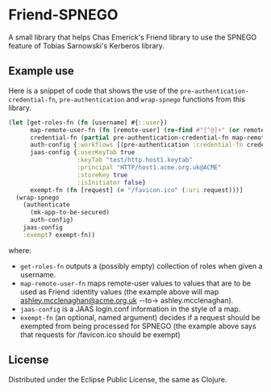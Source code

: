 # Friend-SPNEGO

A small library that helps Chas Emerick's Friend library to use the SPNEGO feature 
of Tobias Sarnowski's Kerberos library.

## Example use
    
Here is a snippet of code that shows the use of the `pre-authentication-credential-fn`,
`pre-authentication` and `wrap-spnego` functions from this library.

```clojure
(let [get-roles-fn (fn [username] #{::user})
      map-remote-user-fn (fn [remote-user] (re-find #"[^@]+" (or remote-user "")))
      credential-fn (partial pre-authentication-credential-fn map-remote-user-fn get-roles-fn)
      auth-config {:workflows [(pre-authentication :credential-fn credential-fn)]}
      jaas-config {:userKeyTab true
                   :keyTab "test/http.host1.keytab"
                   :principal "HTTP/host1.acme.org.uk@ACME"
                   :storeKey true
                   :isInitiator false}
      exempt-fn (fn [request] (= "/favicon.ico" (:uri request)))]
  (wrap-spnego  
    (authenticate        
      (mk-app-to-be-secured) 
      auth-config)
    jaas-config
    :exempt? exempt-fn))
```
where:
* `get-roles-fn` outputs a (possibly empty) collection of roles when given a username.
* `map-remote-user-fn` maps remote-user values to values that are to be used as Friend :identity values 
    (the example above will map ashley.mcclenaghan@acme.org.uk --to-> ashley.mcclenaghan).
* `jaas-config` is a JAAS login.conf information in the style of a map.
* `exempt-fn` (an optional, named argument) decides if a request should be exempted from being processed for SPNEGO
    (the example above says that requests for /favicon.ico should be exempt)

## License

Distributed under the Eclipse Public License, the same as Clojure.
